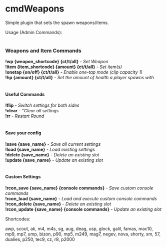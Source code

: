 # cmdWeapons

Simple plugin that sets the spawn weapons/items.

Usage (Admin Commands):<br><br>
### Weapons and Item Commands<br>
**!wp {weapon_shortcode} {ct/t/all}** - *Set Weapon* <br>
**!item {item_shortcode} {amount} {ct/t/all}** - *Set item(s)*  <br>
**!onetap {on/off} {ct/t/all}** - *Enable one-tap mode (clip capacity 1)*  <br>
**!hp {amount} {ct/t/all}** - *Set the amount of health a player spawns with*  <br>
<br>
#### Useful Commands <br>
**!flip** - *Switch settings for both sides*  <br>
**!clear** - "*Clear all settings*  <br>
**!rr** - *Restart Round* <br>
<br>
#### Save your config <br>
**!save {save_name}** - *Save all current settings* <br>
**!load {save_name}** - *Load existing settings* <br>
**!delete {save_name}** - *Delete an existing slot* <br>
**!update {save_name}** - *Update an existing slot* <br>
<br>
#### Custom Settings <br>
**!rcon_save {save_name} {console commands}** - *Save custom console commands* <br>
**!rcon_load {save_name}** - *Load and execute custom console commands* <br>
**!rcon_delete {save_name}** - *Delete an existing slot* <br>
**!rcon_update {save_name} {console commands}** - *Update an existing slot* <br>



Shortcodes:

awp, scout, ak, m4, m4s, sg, aug, deag, usp, glock, galil, famas, mac10, mp9, mp7, ump, bizon, p90, mp5, m249, mag7, negev, nova, shorty, xm, 57, dualies, p250, tec9, cz, r8, p2000
